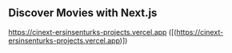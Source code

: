 ## Discover Movies with Next.js

https://cinext-ersinsenturks-projects.vercel.app ([(https://cinext-ersinsenturks-projects.vercel.app)])


